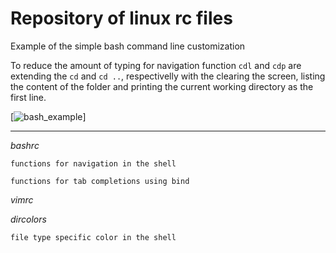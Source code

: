# Repository of linux rc files

Example of the simple bash command line customization 

To reduce the amount of typing for navigation
function `cdl` and `cdp` are extending the `cd` and `cd ..`, respectivelly
with the clearing the screen, listing the content of the folder and 
printing the current working directory as the first line.  

[![bash_example](https://raw.github.com/bkocis/linux_rc-s/master/bash_prompt.gif)]

---

*bashrc*

	functions for navigation in the shell

	functions for tab completions using bind

*vimrc*


*dircolors*

	file type specific color in the shell

 


